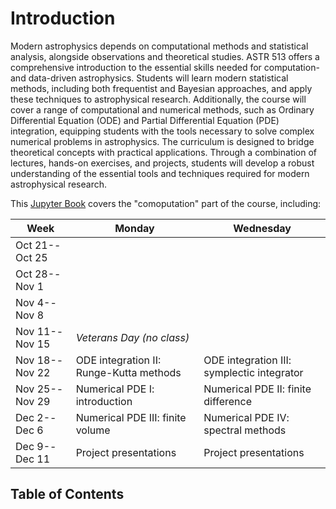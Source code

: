 # Introduction

Modern astrophysics depends on computational methods and statistical
analysis, alongside observations and theoretical studies.
ASTR 513 offers a comprehensive introduction to the essential skills
needed for computation- and data-driven astrophysics.
Students will learn modern statistical methods, including both
frequentist and Bayesian approaches, and apply these techniques to
astrophysical research.
Additionally, the course will cover a range of computational and
numerical methods, such as Ordinary Differential Equation (ODE) and
Partial Differential Equation (PDE) integration, equipping students
with the tools necessary to solve complex numerical problems in
astrophysics.
The curriculum is designed to bridge theoretical concepts with
practical applications.
Through a combination of lectures, hands-on exercises, and projects,
students will develop a robust understanding of the essential tools
and techniques required for modern astrophysical research.

This
[Jupyter Book](https://jupyterbook.org/)
covers the "comoputation" part of the course, including:

| Week | Monday | Wednesday |
| --- | --- | --- |
| Oct 21--Oct 25 | [](data.md)                             | [](FT.md)                                  |
| Oct 28--Nov  1 | [](derive.md)                           | [](interpolate.md)                         |
| Nov  4--Nov  8 | [](opt.md)                              | [](integration.md)                         |
| Nov 11--Nov 15 | *Veterans Day (no class)*               | [](ode1.md)                                |
| Nov 18--Nov 22 | ODE integration II: Runge-Kutta methods | ODE integration III: symplectic integrator |
| Nov 25--Nov 29 | Numerical PDE I: introduction           | Numerical PDE II: finite difference        |
| Dec  2--Dec  6 | Numerical PDE III: finite volume        | Numerical PDE IV: spectral methods         |
| Dec  9--Dec 11 | Project presentations                   | Project presentations                      |


## Table of Contents

```{tableofcontents}
```
